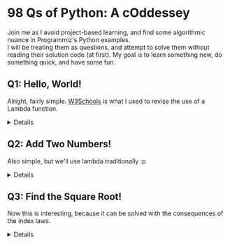 # 98 Qs of Python: A cOddessey
Join me as I avoid project-based learning, and find some algorithmic nuance in Programmiz's Python examples.<br>
I will be treating them as questions, and attempt to solve them without reading their solution code (at first). My goal is to learn something new, do something quick, and have some fun.

## Q1: Hello, World!
Alright, fairly simple. [W3Schools](https://www.w3schools.com/python/python_lambda.asp) is what I used to revise the use of a Lambda function.
<details>

  ``` python
  greetings = lambda x: print("Hello, world!")
  greetings(0)
  ```
  For each solve, I will be offering a solution wrapped in a function. Whether or not that will balooon into dependent functions and classes, who's to say.<br><br>
  Here, we have a cheeky anonymous function, for a print statement that will execute regardless of what you parse through.<br>

  ``` shell
  Hello, world!
  ```
</details>

## Q2: Add Two Numbers!
Also simple, but we'll use lambda traditionally :p
<details>

  ``` python
  sums = lambda x, y: print(f"{x} + {y} = {int(x)+int(y)}")
  sums(input("Enter addend (1/2): "), input("Enter addend (2/2): "))
  ```
  This early into the markdown, I don't want to get too particular with inputs. At the same time, I want to tie in loose ends. That's a normal thing to want, right?<br><br> 
  Here, our anonymous function relies on explicit type conversion to work in the given f-string. So that I can just hint to that, I hide under the technical jargon of 'addend' and 'x/2 capacity'.<br>

  ``` shell
  Enter addend (1/2): 1
  Enter addend (2/2): 2
  1 + 2 = 3
  ```
</details>

## Q3: Find the Square Root!
Now this is interesting, because it can be solved with the consequences of the index laws.
<details>

  ``` python
  squareRoot = lambda x: print("Root is:", int(x)**0.5)
  squareRoot(input("Present an integer for its square root: "))
  ```
  The exponent operator in python is `**`, which like many operators, is not limited to integers. The opposite of a square number is found by the inverse of `2`, which leads us to `x^0.5`. <br><br>
  Something important to mention here is that I mistakenly started coding with a fraction, `1/2`. This is itself an operation! The rules of PEMDAS/BIDMAS still boggle me in little ways, it seems. Moral of the story: Fraction bad, Decimal gooood<br>

  ``` shell
  =====TEST 1=====
  Present an integer for its square root: 16
  Root is: 4.0

  =====TEST 2=====
  Present an integer for its square root: 8
  Root is: 2.8284271247461903
  ```
</details>
